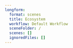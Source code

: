 ```yaml
---
longform:
  format: scenes
  title: Ecosystem
  workflow: Default Workflow
  sceneFolder: /
  scenes: []
  ignoredFiles: []
---
```

